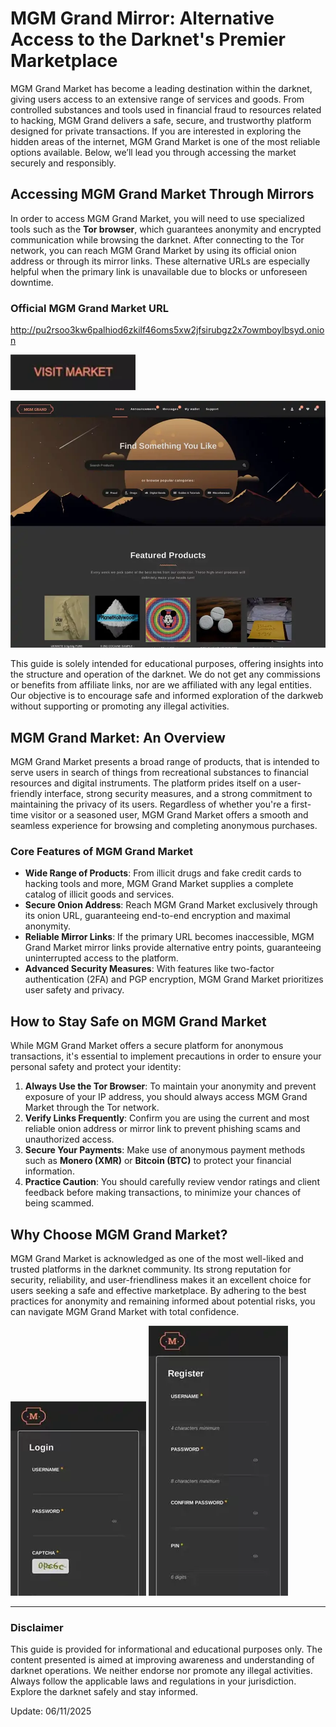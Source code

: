 # MGM Grand Mirror: Alternative Access to the Darknet's Premier Marketplace

MGM Grand Market has become a leading destination within the darknet, giving users access to an extensive range of services and goods. From controlled substances and tools used in financial fraud to resources related to hacking, MGM Grand delivers a safe, secure, and trustworthy platform designed for private transactions. If you are interested in exploring the hidden areas of the internet, MGM Grand Market is one of the most reliable options available. Below, we’ll lead you through accessing the market securely and responsibly.

## Accessing MGM Grand Market Through Mirrors

In order to access MGM Grand Market, you will need to use specialized tools such as the **Tor browser**, which guarantees anonymity and encrypted communication while browsing the darknet. After connecting to the Tor network, you can reach MGM Grand Market by using its official onion address or through its mirror links. These alternative URLs are especially helpful when the primary link is unavailable due to blocks or unforeseen downtime.

### Official MGM Grand Market URL

http://pu2rsoo3kw6palhiod6zkilf46oms5xw2jfsirubgz2x7owmboylbsyd.onion

[<img src="/asset/alpha.webp" width="200">](http://pu2rsoo3kw6palhiod6zkilf46oms5xw2jfsirubgz2x7owmboylbsyd.onion)

<a href="http://pu2rsoo3kw6palhiod6zkilf46oms5xw2jfsirubgz2x7owmboylbsyd.onion"><img src="/asset/pointer.webp" alt="MGM - Grand Market Preview" style="max-width: 100%;"></a>

This guide is solely intended for educational purposes, offering insights into the structure and operation of the darknet. We do not get any commissions or benefits from affiliate links, nor are we affiliated with any legal entities. Our objective is to encourage safe and informed exploration of the darkweb without supporting or promoting any illegal activities.

## MGM Grand Market: An Overview

MGM Grand Market presents a broad range of products, that is intended to serve users in search of things from recreational substances to financial resources and digital instruments. The platform prides itself on a user-friendly interface, strong security measures, and a strong commitment to maintaining the privacy of its users. Regardless of whether you're a first-time visitor or a seasoned user, MGM Grand Market offers a smooth and seamless experience for browsing and completing anonymous purchases.

### Core Features of MGM Grand Market

-   **Wide Range of Products**: From illicit drugs and fake credit cards to hacking tools and more, MGM Grand Market supplies a complete catalog of illicit goods and services.
-   **Secure Onion Address**: Reach MGM Grand Market exclusively through its onion URL, guaranteeing end-to-end encryption and maximal anonymity.
-   **Reliable Mirror Links**: If the primary URL becomes inaccessible, MGM Grand Market mirror links provide alternative entry points, guaranteeing uninterrupted access to the platform.
-   **Advanced Security Measures**: With features like two-factor authentication (2FA) and PGP encryption, MGM Grand Market prioritizes user safety and privacy.

## How to Stay Safe on MGM Grand Market

While MGM Grand Market offers a secure platform for anonymous transactions, it's essential to implement precautions in order to ensure your personal safety and protect your identity:

1.  **Always Use the Tor Browser**: To maintain your anonymity and prevent exposure of your IP address, you should always access MGM Grand Market through the Tor network.
2.  **Verify Links Frequently**: Confirm you are using the current and most reliable onion address or mirror link to prevent phishing scams and unauthorized access.
3.  **Secure Your Payments**: Make use of anonymous payment methods such as **Monero (XMR)** or **Bitcoin (BTC)** to protect your financial information.
4.  **Practice Caution**: You should carefully review vendor ratings and client feedback before making transactions, to minimize your chances of being scammed.

## Why Choose MGM Grand Market?

MGM Grand Market is acknowledged as one of the most well-liked and trusted platforms in the darknet community. Its strong reputation for security, reliability, and user-friendliness makes it an excellent choice for users seeking a safe and effective marketplace. By adhering to the best practices for anonymity and remaining informed about potential risks, you can navigate MGM Grand Market with total confidence.

<a href="http://pu2rsoo3kw6palhiod6zkilf46oms5xw2jfsirubgz2x7owmboylbsyd.onion"><img src="/asset/settings.webp" alt="MGM - Grand Market Login" style="max-width: 100%;"></a>
<a href="http://pu2rsoo3kw6palhiod6zkilf46oms5xw2jfsirubgz2x7owmboylbsyd.onion"><img src="/asset/folder.webp" alt="MGM - Grand Market Register" style="max-width: 100%;"></a>

---

### Disclaimer

This guide is provided for informational and educational purposes only. The content presented is aimed at improving awareness and understanding of darknet operations. We neither endorse nor promote any illegal activities. Always follow the applicable laws and regulations in your jurisdiction. Explore the darknet safely and stay informed.

Update:  06/11/2025